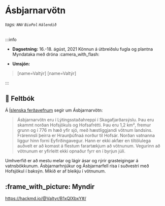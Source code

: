 Ásbjarnarvötn
===

###### tags: `NNV` `BioPol` `Hálendið` 

:::info
- **Dagsetning:** 16.-18. ágúst, 2021
Könnun á útbreiðslu fugla og plantna
Myndataka með dróna :camera_with_flash: 

- **Umsjón:**  
 > [name=Valtýr]
 > [name=Valtýr]

:::

## :notebook:  Feltbók
Á [Íslenska ferðavefnum](https://is.nat.is/asbjarnarvotn/) segir um Ásbjarnarvötn:

>Ásbjarnarvötn eru í Lýtingsstaðahreppi í Skagafjarðarsýslu. Þau eru skammt norðan Hofsjökuls og  Hofsafrétti. Þau eru 1,2 km², fremur grunn og í 776 m hæð yfir sjó, með hæstliggjandi vötnum landsins. Frárennsli þeirra er Hraunþúfnaá norður til Hofsár. Norðan vatnanna liggur hinn forni Eyfirðingavegur. Hann er ekki akfær en tiltölulega auðvelt er að komast á flestum farartækjum að vötnunum. Vegurinn að vötnunum er yfirleitt ekki opnaður fyrr en í byrjun júlí.

Umhverfið er að mestu melar og lágir ásar og rýrir grasteigingar á vatnsbökkunum. Ásbjarnarhnjúkur og Ásbjarnarfell rísa í suðvestri með Hofsjökul í baksýn. Mikið er af bleikju í vötnunum.


## :frame_with_picture: Myndir
https://hackmd.io/@Valtyr/B1xQlXbxY#/